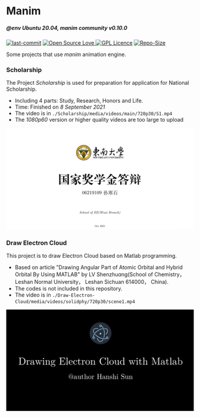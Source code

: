 # Manim
##### @env Ubuntu 20.04, manim community v0.10.0 

[![last-commit](https://img.shields.io/github/last-commit/preminstrel/Manim)](../../graphs/commit-activity)
[![Open Source Love](https://img.shields.io/badge/-%E2%9D%A4%20Open%20Source-Green?style=flat-square&logo=Github&logoColor=white)
![GPL Licence](https://img.shields.io/badge/license-GPL-blue)](https://opensource.org/licenses/GPL-3.0/)
[![Repo-Size](https://img.shields.io/github/repo-size/preminstrel/Manim.svg)](../../archive/master.zip)

Some projects that use *manim* animation engine. 

### Scholarship

The Project *Scholarship* is used for preparation for application for National Scholarship.

- Including 4 parts: Study, Research, Honors and Life.
- Time: Finished on *8 September 2021*
- The video is in `./Scholarship/media/videos/main/720p30/S1.mp4`
- The *1080p60* version or higher quality videos are too large to upload

![](./Scholarship/first-page.png)

### Draw Electron Cloud

This project is to draw Electron Cloud based on Matlab programming.

- Based on article "Drawing Angular Part of Atomic Orbital and Hybrid Orbital By Using MATLAB" by LV Shenzhuɑnɡ(School of Chemistry， Leshan Normal University， Leshan Sichuan 614000， China).
- The codes is not included in this repository.
- The video is in `./Draw-Electron-Cloud/media/videos/solidphy/720p30/scene1.mp4`

![first-page](./Draw-Electron-Cloud/first-page.png)
